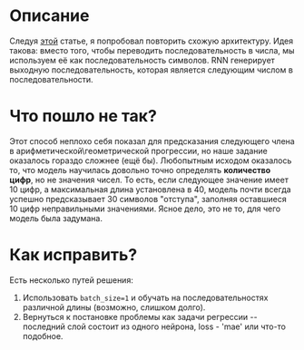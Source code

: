 # Описание

Следуя [этой](https://machinelearningmastery.com/learn-add-numbers-seq2seq-recurrent-neural-networks/) статье,
я попробовал повторить схожую архитектуру. Идея такова: вместо того, чтобы переводить последовательность в числа,
мы используем её как последовательность символов. RNN генерирует выходную последовательность, которая является следующим
числом в последовательности.

# Что пошло не так?

Этот способ неплохо себя показал для предсказания следующего члена в арифметической\геометрической прогрессии, но наше задание оказалось гораздо сложнее (ещё бы).
    Любопытным исходом оказалось то, что модель научилась довольно точно определять **количество цифр**, но не значения чисел. То есть, если следующее значение имеет 10 цифр, а максимальная длина установлена в 40, модель почти всегда успешно
предсказывает 30 символов "отступа", заполняя оставшиеся 10 цифр неправильными значениями. Ясное дело, это не то, для чего модель была задумана.

# Как исправить?

Есть несколько путей решения:

1) Использовать `batch_size=1` и обучать на последовательностях различной длины (возможно, слишком долго).
2) Вернуться к постановке проблемы как задачи регрессии -- последний слой состоит из одного нейрона, loss - 'mae' или что-то подобное.
    